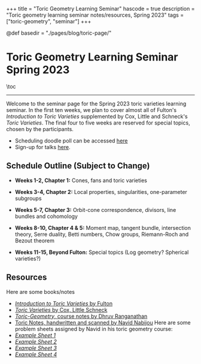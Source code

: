 +++
title = "Toric Geometry Learning Seminar"
hascode = true
description = "Toric geometry learning seminar notes/resources, Spring 2023"
tags = ["toric-geometry", "seminar"]
+++

@def basedir = "./pages/blog/toric-page/"

# Toric Geometry Learning Seminar Spring 2023

\toc

---
Welcome to the seminar page for the Spring 2023 toric varieties learning seminar. In the first ten weeks, we plan to cover almost all of Fulton's *Introduction to Toric Varieties* supplemented by Cox, Little and Schneck's *Toric Varieties*. The final four to five weeks are reserved for special topics, chosen by the participants.

- Scheduling doodle poll can be accessed [here](https://doodle.com/meeting/participate/id/egZrrG9d)
- Sign-up for talks [here](https://docs.google.com/spreadsheets/d/1eVWcPL2YpMXUNEUnB4KWRQ7l24N7cM6jTY0XmoMOg3Q/edit?usp=sharing).

## Schedule Outline (Subject to Change)

- **Weeks 1-2, Chapter 1:** Cones, fans and toric varieties

- **Weeks 3-4, Chapter 2:** Local properties, singularities, one-parameter subgroups

- **Weeks 5-7, Chapter 3:** Orbit-cone correspondence, divisors, line bundles and cohomology

- **Weeks 8-10, Chapter 4 & 5:** Moment map, tangent bundle, intersection theory, Serre duality, Betti numbers, Chow groups, Riemann-Roch and Bezout theorem

- **Weeks 11-15, Beyond Fulton:** Special topics (Log geometry? Spherical varieties?)

## Resources
Here are some books/notes
- [*Introduction to Toric Varieties* by Fulton](documents/Introduction-to-Toric-Varieties_Fulton.pdf)
- [*Toric Varieties* by Cox, Little Schneck](documents/Toric-Varieties_Cox-Little-Schenck.pdf)
- [*Toric-Geometry*, course notes by Dhruv Ranganathan](documents/Toric-Geometry_Dhruv.pdf)
- [Toric Notes, handwritten and scanned by Navid Nabijou](documents/Navid-ToricNotes.pdf)
Here are some problem sheets assigned by Navid in his toric geometry course:
- [*Example Sheet 1*](documents/ToricSheet1.pdf)
- [*Example Sheet 2*](documents/ToricSheet2.pdf)
- [*Example Sheet 3*](documents/ToricSheet3.pdf)
- [*Example Sheet 4*](documents/ToricSheet4.pdf)
